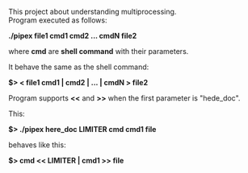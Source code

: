 This project about understanding multiprocessing.     
Program executed as follows:

**./pipex file1 cmd1 cmd2 ... cmdN file2**

where **cmd** are **shell command** with their parameters.

It behave the same as the shell command:

**$> < file1   cmd1  |   cmd2  |   ...   |   cmdN   > file2**

Program supports **<<** and **>>** when the first parameter is "hede_doc".

This:

**$> ./pipex here_doc LIMITER cmd cmd1 file**

behaves like this:

**$> cmd << LIMITER | cmd1 >> file**
